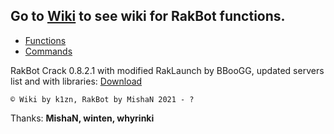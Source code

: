 ## Go to **[Wiki](https://github.com/k1zn/RakBot/wiki/)** to see wiki for **RakBot functions**.

* [Functions](https://github.com/k1zn/RakBot/wiki/%D0%A4%D1%83%D0%BD%D0%BA%D1%86%D0%B8%D0%B8)
* [Commands](https://github.com/k1zn/RakBot/wiki/%D0%9A%D0%BE%D0%BC%D0%B0%D0%BD%D0%B4%D1%8B)

RakBot Crack 0.8.2.1 with modified RakLaunch by BBooGG, updated servers list and with libraries: [Download](https://github.com/k1zn/RakBot/releases/download/v0.8.2.1/RakBot_setup.exe)

` © Wiki by k1zn, RakBot by MishaN 2021 - ? `

Thanks: **MishaN, winten, whyrinki**
